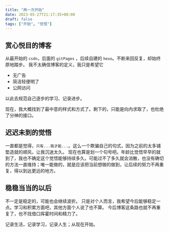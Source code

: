 ```yaml
---
title: "再一次开始"
date: 2023-05-27T21:17:35+08:00
draft: false
tags: ["开始", "觉悟"]
---
```


## 赏心悦目的博客

  从最开始的 `csdn`，后面的 `gitPages` ，后续自建的 `hexo`。不断来回反复，却始终原地踏步。
我不太确信博客的定义，我只是希望它
- 无广告
- 简洁轻便明了
- 公网访问

以此去规范自己逐步的学习、记录进步。

现在，我大概找到了最中意的样式和方式了。剩下的，只能是向内求取了，也杜绝了分神的接口。

## 迟迟未到的觉悟

一直都是觉得，`只有...我才能...`。这么一个欺骗自己的句式，因为之前的太多铺垫造就的顺风，让我沉迷太久。
现在也算是划一个句号吧。年龄比觉悟早早的就到了，我也不确定这个觉悟能够持续多久。可能过不了多久就会消散，也没有确切的方法一直维持；唯一能做的，就是应该把当前想做的做到，让后续的努力不再重复，得以到达更远的地方。

## 稳稳当当的以后

不一定是稳定的，可能也会继续波折。
只是对个人而言，我希望今后能够稳定一点。学习和积累方面吧，其他方面个人说了也不算。
今后博客这条路也就不再重复了，也不找借口挥霍时间和精力了。

记录生活，记录学习，记录人生；从现在开始。

